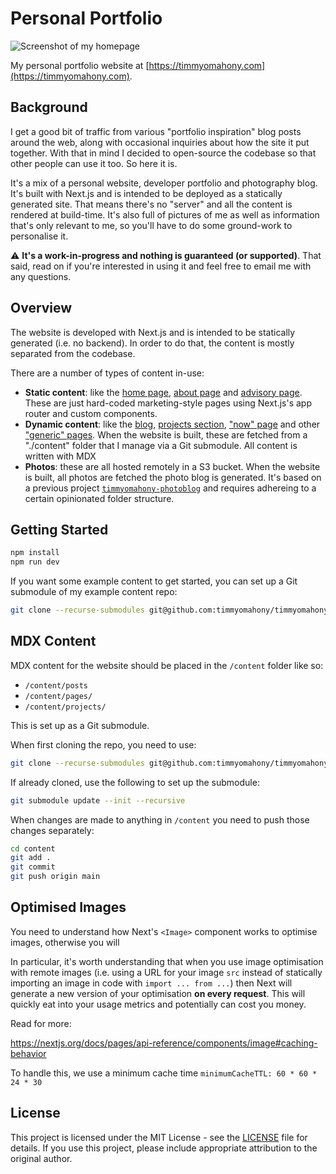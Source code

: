 # Personal Portfolio

![Screenshot of my homepage](https://timmyomahony.com)

My personal portfolio website at [https://timmyomahony.com](https://timmyomahony.com).

## Background

I get a good bit of traffic from various "portfolio inspiration" blog posts around the web, along with occasional inquiries about how the site it put together. With that in mind I decided to open-source the codebase so that other people can use it too. So here it is.

It's a mix of a personal website, developer portfolio and photography blog. It's built with Next.js and is intended to be deployed as a statically generated site. That means there's no "server" and all the content is rendered at build-time. It's also full of pictures of me as well as information that's only relevant to me, so you'll have to do some ground-work to personalise it.

⚠️ **It's a work-in-progress and nothing is guaranteed (or supported)**. That said, read on if you're interested in using it and feel free to email me with any questions.

## Overview

The website is developed with Next.js and is intended to be statically generated (i.e. no backend). In order to do that, the content is mostly separated from the codebase.

There are a number of types of content in-use:

- **Static content**: like the [home page](https://timmyomahony.com/), [about page](https://timmyomahony.com/about/) and [advisory page](https://timmyomahony.com/advisory/). These are just hard-coded marketing-style pages using Next.js's app router and custom components.
- **Dynamic content**: like the [blog](https://timmyomahony.com/blog/), [projects section](https://timmyomahony.com/projects/), ["now" page](https://timmyomahony.com/now/) and other ["generic" pages](https://timmyomahony.com/privacy-policy/). When the website is built, these are fetched from a "./content" folder that I manage via a Git submodule. All content is written with MDX
- **Photos**: these are all hosted remotely in a S3 bucket. When the website is built, all photos are fetched the photo blog is generated. It's based on a previous project [`timmyomahony-photoblog`](https://github.com/timmyomahony/timmyomahony-photoblog) and requires adhereing to a certain opinionated folder structure.

## Getting Started

```bash
npm install
npm run dev
```

If you want some example content to get started, you can set up a Git submodule of my example content repo:

```sh
git clone --recurse-submodules git@github.com:timmyomahony/timmyomahony-portfolio-example-content.git
```

## MDX Content

MDX content for the website should be placed in the `/content` folder like so:

- `/content/posts`
- `/content/pages/`
- `/content/projects/`

This is set up as a Git submodule.

When first cloning the repo, you need to use:

```sh
git clone --recurse-submodules git@github.com:timmyomahony/timmyomahony-content.git content
```

If already cloned, use the following to set up the submodule:

```sh
git submodule update --init --recursive
```

When changes are made to anything in `/content` you need to push those changes separately:

```sh
cd content
git add .
git commit
git push origin main
```

## Optimised Images

You need to understand how Next's `<Image>` component works to optimise images, otherwise you will

In particular, it's worth understanding that when you use image optimisation with remote images (i.e. using a URL for your image `src` instead of statically importing an image in code with `import ... from ...`) then Next will generate a new version of your optimisation **on every request**. This will quickly eat into your usage metrics and potentially can cost you money.

Read for more:

https://nextjs.org/docs/pages/api-reference/components/image#caching-behavior

To handle this, we use a minimum cache time `minimumCacheTTL: 60 * 60 * 24 * 30`

## License

This project is licensed under the MIT License - see the [LICENSE](./LICENSE.md) file for details. If you use this project, please include appropriate attribution to the original author.
